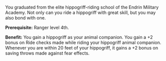 You graduated from the elite hippogriff-riding school of the Endrin Military Academy. Not only can you ride a hippogriff with great skill, but you may also bond with one.

**Prerequisite:** Ranger level 4th.

**Benefit:** You gain a hippogriff as your animal companion. You gain a +2 bonus on Ride checks made while riding your hippogriff animal companion. Whenever you are within 20 feet of your hippogriff, it gains a +2 bonus on saving throws made against fear effects.